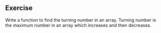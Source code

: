 ## Exercise

Write a function to find the turning number in an array.
Turning number is the maximum number in an array which increases and then decreases.

